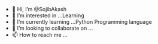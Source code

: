 - 👋 Hi, I’m @SojibAkash
- 👀 I’m interested in ...Learning 
- 🌱 I’m currently learning ...Python Programming language
- 💞️ I’m looking to collaborate on ...
- 📫 How to reach me ...

<!---
SojibAkash/SojibAkash is a ✨ special ✨ repository because its `README.md` (this file) appears on your GitHub profile.
You can click the Preview link to take a look at your changes.
--->
